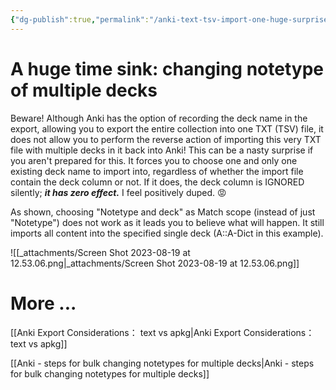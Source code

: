 ```yaml
---
{"dg-publish":true,"permalink":"/anki-text-tsv-import-one-huge-surprise/","noteIcon":"2"}
---
```


# A huge time sink: changing notetype of multiple decks

Beware! Although Anki has the option of recording the deck name in the export, allowing you to export the entire collection into one TXT (TSV) file, it does not allow you to perform the reverse action of importing this very TXT file with multiple decks in it back into Anki! This can be a nasty surprise if you aren't prepared for this. It forces you to choose one and only one existing deck name to import into, regardless of whether the import file contain the deck column or not. If it does, the deck column is IGNORED silently; ***it has zero effect.*** I feel positively duped. 😡

As shown, choosing "Notetype and deck" as Match scope (instead of just "Notetype") does not work as it leads you to believe what will happen. It still imports all content into the specified single deck (A::A-Dict in this example). 

![[_attachments/Screen Shot 2023-08-19 at 12.53.06.png\|_attachments/Screen Shot 2023-08-19 at 12.53.06.png]]

# More ...

[[Anki Export Considerations： text vs apkg\|Anki Export Considerations： text vs apkg]]

[[Anki - steps for bulk changing notetypes for multiple decks\|Anki - steps for bulk changing notetypes for multiple decks]]